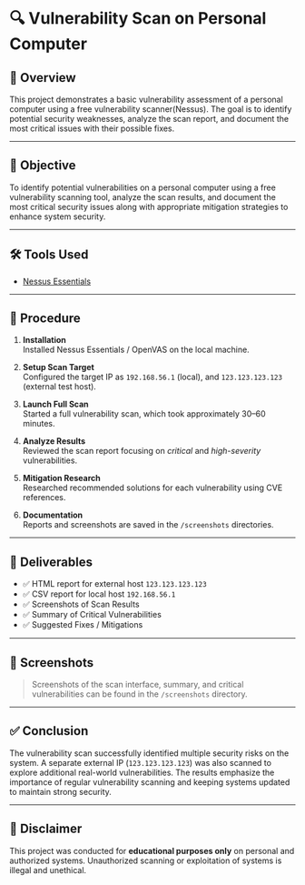 # 🔍 Vulnerability Scan on Personal Computer

## 🧾 Overview

This project demonstrates a basic vulnerability assessment of a personal computer using a free vulnerability scanner(Nessus). The goal is to identify potential security weaknesses, analyze the scan report, and document the most critical issues with their possible fixes.

---

## 🎯 Objective

To identify potential vulnerabilities on a personal computer using a free vulnerability scanning tool, analyze the scan results, and document the most critical security issues along with appropriate mitigation strategies to enhance system security.

---

## 🛠 Tools Used

- [Nessus Essentials](https://www.tenable.com/products/nessus/nessus-essentials)

---

## 🧪 Procedure

1. **Installation**  
   Installed Nessus Essentials / OpenVAS on the local machine.

2. **Setup Scan Target**  
   Configured the target IP as  `192.168.56.1` (local), and `123.123.123.123` (external test host).

3. **Launch Full Scan**  
   Started a full vulnerability scan, which took approximately 30–60 minutes.

4. **Analyze Results**  
   Reviewed the scan report focusing on *critical* and *high-severity* vulnerabilities.

5. **Mitigation Research**  
   Researched recommended solutions for each vulnerability using CVE references.

6. **Documentation**  
   Reports and screenshots are saved in the `/screenshots` directories.

---

## 📄 Deliverables

- ✅ HTML report for external host `123.123.123.123`
- ✅ CSV report for local host `192.168.56.1`
- ✅ Screenshots of Scan Results
- ✅ Summary of Critical Vulnerabilities
- ✅ Suggested Fixes / Mitigations

---

## 📸 Screenshots

> Screenshots of the scan interface, summary, and critical vulnerabilities can be found in the `/screenshots` directory.


---

## ✅ Conclusion

The vulnerability scan successfully identified multiple security risks on the system. A separate external IP (`123.123.123.123`) was also scanned to explore additional real-world vulnerabilities. The results emphasize the importance of regular vulnerability scanning and keeping systems updated to maintain strong security.

---

## 🔐 Disclaimer

This project was conducted for **educational purposes only** on personal and authorized systems. Unauthorized scanning or exploitation of systems is illegal and unethical.

